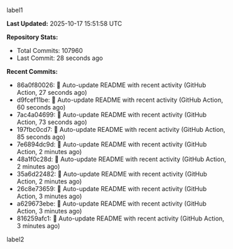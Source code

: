 
label1 
<!-- ACTIVITY_START -->
**Last Updated:** 2025-10-17 15:51:58 UTC

**Repository Stats:**
- Total Commits: 107960
- Last Commit: 28 seconds ago

**Recent Commits:**
- 86a0f80026: 🤖 Auto-update README with recent activity (GitHub Action, 27 seconds ago)
- d9fcef11be: 🤖 Auto-update README with recent activity (GitHub Action, 60 seconds ago)
- 7ac4a04699: 🤖 Auto-update README with recent activity (GitHub Action, 73 seconds ago)
- 197fbc0cd7: 🤖 Auto-update README with recent activity (GitHub Action, 85 seconds ago)
- 7e6894dc9d: 🤖 Auto-update README with recent activity (GitHub Action, 2 minutes ago)
- 48a1f0c28d: 🤖 Auto-update README with recent activity (GitHub Action, 2 minutes ago)
- 35a6d22482: 🤖 Auto-update README with recent activity (GitHub Action, 2 minutes ago)
- 26c8e73659: 🤖 Auto-update README with recent activity (GitHub Action, 3 minutes ago)
- a629673ebe: 🤖 Auto-update README with recent activity (GitHub Action, 3 minutes ago)
- 816259afc1: 🤖 Auto-update README with recent activity (GitHub Action, 3 minutes ago)
<!-- ACTIVITY_END -->

label2
